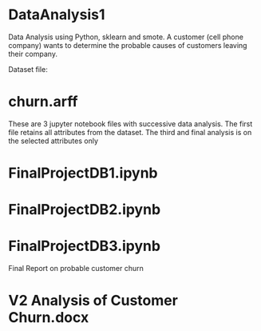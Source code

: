 # DataAnalysis1
Data Analysis using Python, sklearn and smote. A customer (cell phone company) wants to determine the probable causes of customers leaving their company. 

Dataset file:
# churn.arff 

These are 3 jupyter notebook files with successive data analysis. The first file retains all attributes from the dataset. The third and final analysis is on the selected attributes only
# FinalProjectDB1.ipynb
# FinalProjectDB2.ipynb
# FinalProjectDB3.ipynb 


Final Report on probable customer churn
# V2 Analysis of Customer Churn.docx

